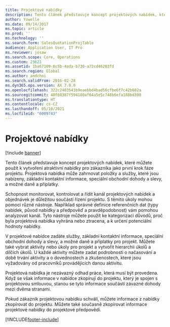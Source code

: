 ```yaml
---
title: Projektové nabídky
description: Tento článek představuje koncept projektových nabídek, které můžete použít k vytvoření atraktivní nabídky pro zákazníka jako první krok fáze projektu. Projektová nabídka může zahrnovat položky a služby, které jsou nabízeny, základní kontaktní informace, speciální obchodní dohody a slevy, a možné daně a příplatky.
author: Yowelle
ms.date: 09/14/2017
ms.topic: article
ms.prod: ''
ms.technology: ''
ms.search.form: SalesQuotationProjTable
audience: Application User, IT Pro
ms.reviewer: josaw
ms.search.scope: Core, Operations
ms.custom: 23621
ms.assetid: 1ba67109-8c5b-4ada-b730-a72cd46203fd
ms.search.region: Global
ms.author: andchoi
ms.search.validFrom: 2016-02-28
ms.dyn365.ops.version: AX 7.0.0
ms.openlocfilehash: 322c2403543b9eaebbd4bad56cfbe6f7c42b682a
ms.sourcegitcommit: 40f68387f594180af64a5e5c748b6efa188bd300
ms.translationtype: HT
ms.contentlocale: cs-CZ
ms.lasthandoff: 05/10/2021
ms.locfileid: "6009743"
---
```

# <a name="project-quotations"></a>Projektové nabídky

[!include [banner](../includes/banner.md)]

Tento článek představuje koncept projektových nabídek, které můžete použít k vytvoření atraktivní nabídky pro zákazníka jako první krok fáze projektu. Projektová nabídka může zahrnovat položky a služby, které jsou nabízeny, základní kontaktní informace, speciální obchodní dohody a slevy, a možné daně a příplatky. 

Schopnost monitorovat, kontrolovat a řídit kanál projektových nabídek a objednávek je důležitou součástí řízení projektu. S těmito úkoly mohou pomoci různé nástroje. Například správné definice referenčních dat (typy nabídek, původ nabídky a předpověď a pravděpodobnost) vám pomohou analyzovat kanál. Tyto nástroje můžete použít ke kategorizaci důvodů, proč byla projektová nabídka vyhrána nebo ztracena, a k určení potenciální hodnoty nabídky. 

V projektové nabídce zadáte služby, základní kontaktní informace, speciální obchodní dohody a slevy, a možné daně a příplatky pro projekt. Můžete také vybrat aktivity nebo úkoly pro projekt a vytvořit hierarchii úkolů a dílčích úkolů. U každé aktivity můžete zadat podrobnosti o načasování a době trvání aktivity a o dovednostech a zkušenostech, které jsou vyžadovány od pracovníků provádějících danou aktivitu. 

Projektová nabídka je nezávazný odhad práce, která musí být provedena. Když se však informace v nabídce zkopírují do projektu, který je spojen s projektovou smlouvou, stanou se tyto informace součástí závazné dohody mezi dvěma stranami. 

Pokud zákazník projektovou nabídku schválí, můžete informace z nabídky zkopírovat do projektu. Můžete také současně zkopírovat informace projektové nabídky do projektové předpovědi.





[!INCLUDE[footer-include](../includes/footer-banner.md)]
